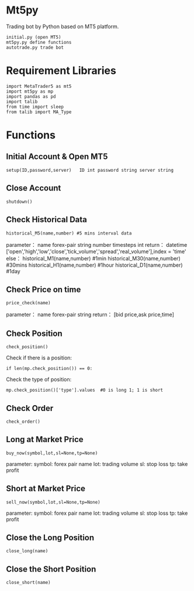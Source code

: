 # Mt5py
Trading bot by Python based on MT5 platform.
``` 
initial.py (open MT5)
mt5py.py define functions
autotrade.py trade bot
```
# Requirement Libraries
```
import MetaTrader5 as mt5
import mt5py as mp 
import pandas as pd
import talib
from time import sleep
from talib import MA_Type
```
# Functions
## Initial Account & Open MT5
```
setup(ID,password,server)   ID int password string server string
```
## Close Account
```
shutdown()
```
    
## Check Historical Data
```
historical_M5(name,number) #5 mins interval data
```
parameter：
  name forex-pair string
  number timesteps int
return：
  datetime ['open','high','low','close','tick_volume','spread','real_volume'],index = 'time'
else：
  historical_M1(name,number) #1min
  historical_M30(name,number) #30mins
  historical_H1(name,number) #1hour
  historical_D1(name,number) #1day
## Check Price on time
```
price_check(name) 
```
parameter：
  name forex-pair string
return：
  [bid price,ask price,time]
## Check Position
```
check_position()
```
Check if there is a position:
```
if len(mp.check_position()) == 0:
```
Check the type of position:
```
mp.check_position()['type'].values  #0 is long 1; 1 is short
```
## Check Order
```
check_order()
```
## Long at Market Price
```
buy_now(symbol,lot,sl=None,tp=None)
```
parameter:
    symbol: forex pair name
    lot: trading volume
    sl: stop loss
    tp: take profit
## Short at Market Price
```
sell_now(symbol,lot,sl=None,tp=None)
```
parameter:
    symbol: forex pair name
    lot: trading volume
    sl: stop loss
    tp: take profit
## Close the Long Position
```
close_long(name)
```
## Close the Short Position
```
close_short(name)
```
